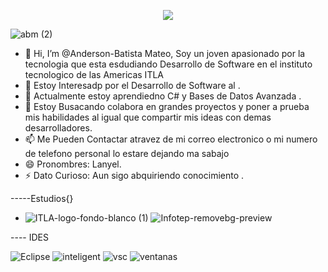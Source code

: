 <p align="center">
  <a href="https://github.com/DenverCoder1/readme-typing-svg"><img src="https://readme-typing-svg.herokuapp.com?font=Time+New+Roman&color=%2300FF00&size=25&center=true&vCenter=true&width=600&height=100&lines=Software+Development+Student;Competitive+Programmer;Backend+Developer"></a>
</p>

![abm  (2)](https://github.com/user-attachments/assets/2e1495e9-cfe9-48a3-a167-fcee62071f51)



- 👋 Hi, I’m @Anderson-Batista Mateo, Soy un joven apasionado por la tecnologia que esta esdudiando Desarrollo de Software en el instituto  tecnologico de las Americas ITLA
- 👀 Estoy Interesadp por el Desarrollo de Software al  .
- 🌱 Actualmente estoy aprendiedno C# y Bases de Datos Avanzada .
- 💞️ Estoy Busacando colabora en grandes proyectos y poner a prueba mis habilidades al igual que compartir mis ideas con demas desarrolladores.
- 📫 Me Pueden Contactar atravez de mi correo electronico o mi numero de telefono personal lo estare dejando ma sabajo
- 😄 Pronombres: Lanyel.
- ⚡ Dato Curioso: Aun sigo abquiriendo conocimiento .



-----Estudios{}
- ![ITLA-logo-fondo-blanco (1)](https://github.com/user-attachments/assets/ae9fb066-f00d-41d1-bcb4-3957fe611474)
![Infotep-removebg-preview](https://github.com/user-attachments/assets/419e6981-f1bf-4616-b3c9-9907c07c1dc4)




---- IDES


![Eclipse](https://github.com/user-attachments/assets/a971edbb-a053-4bb3-b63f-fe8f23214e05)
![inteligent](https://github.com/user-attachments/assets/56047af8-679a-4075-9754-438debe754f9)
![vsc](https://github.com/user-attachments/assets/0204dd76-2776-45de-9acd-7271dc7e31b3)
![ventanas](https://github.com/user-attachments/assets/4d48320b-dab8-408d-9765-b9cf5196185e)






<!---
Anderson-BM/Anderson-BM is a ✨ special ✨ repository because its `README.md` (this file) appears on your GitHub profile.
You can click the Preview link to take a look at your changes.
--->

